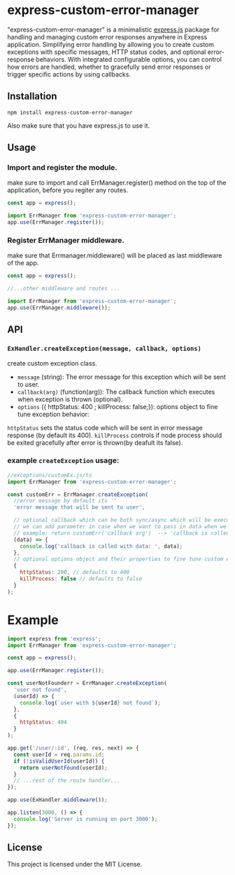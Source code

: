 # express-custom-error-manager

"express-custom-error-manager" is a minimalistic [express.js](https://github.com/expressjs/express) package for handling and managing custom error responses anywhere in Express application. Simplifying error handling by allowing you to create custom exceptions with specific messages, HTTP status codes, and optional error-response behaviors. With integrated configurable options, you can control how errors are handled, whether to gracefully send error responses or trigger specific actions by using callbacks.

## Installation

```
npm install express-custom-error-manager
```

Also make sure that you have express.js to use it.

## Usage

### Import and register the module.

make sure to import and call ErrManager.register() method on the top of the application,
before you regiter any routes.

```javascript
const app = express();

import ErrManager from 'express-custom-error-manager';
app.use(ErrManager.register());
```

### Register ErrManager middleware.

make sure that Errmanager.middleware() will be placed as last middleware of the app.

```javascript
const app = express();

//...other middleware and routes ...

import ErrManager from 'express-custom-error-manager';
app.use(ErrManager.middleware());
```

## API

### `ExHandler.createException(message, callback, options)`

create custom exception class.

- `message` (string): The error message for this exception which will be sent to user.
- `callback(arg)` (function(arg)): The callback function which executes when exception is thrown (optional).
- `options` ({ httpStatus: 400 ; killProcess: false;}): options object to fine tune exception behavior:

`httpStatus` sets the status code which will be sent in error message response (by default its 400).
`killProcess` controls if node process should be exited gracefully after error is thrown(by deafult its false).

### example `createException` usage:

```javascript
//exceptions/customEx.js/ts
import ErrManager from 'express-custom-error-manager';

const customErr = ErrManager.createException(
  //error message by default its ''
  'error message that will be sent to user',

  // optional callback which can be both sync/async which will be executed when exception will be thrown.
  // we can add parameter in case when we want to pass in data when we throw the exception.
  // example: return customErr('callback arg')  --> 'callback is called with data: callback arg'
  (data) => {
    console.log('callback is called with data: ', data);
  },
  // optional options object and their properties to fine tune custom exception
  {
    httpStatus: 200, // defaults to 400
    killProcess: false // defaults to false
  }
);
```

# Example

```javascript
import express from 'express';
import ErrManager from 'express-custom-error-manager';

const app = express();

app.use(ErrManager.register());

const userNotFounderr = ErrManager.createException(
  'user not found',
  (userId) => {
    console.log(`user with ${userId} not found`);
  },
  {
    httpStatus: 404
  }
);

app.get('/user/:id', (req, res, next) => {
  const userId = req.params.id;
  if (!isValidUserId(userId)) {
    return userNotFound(userId);
  }
  // ...rest of the route handler...
});

app.use(ExHandler.middleware());

app.listen(3000, () => {
  console.log('Server is running on port 3000');
});
```

## License

This project is licensed under the MIT License.
